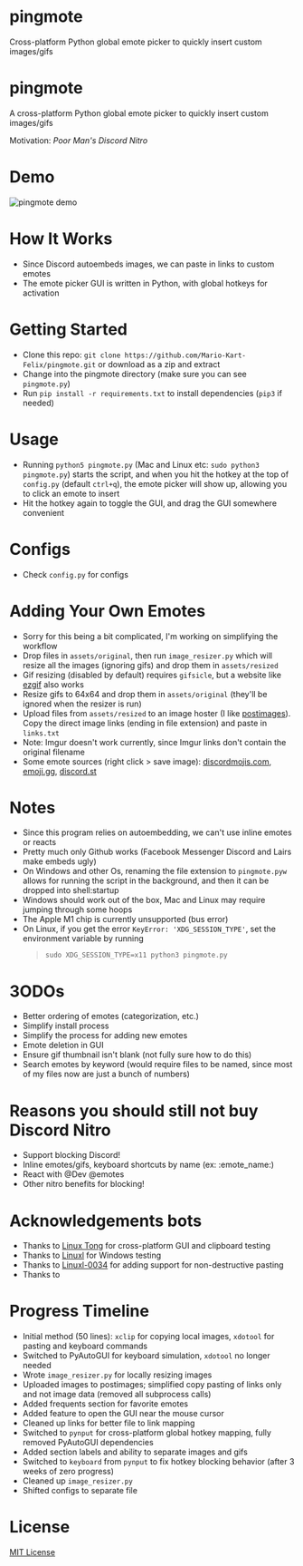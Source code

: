 # pingmote
Cross-platform Python global emote picker to quickly insert custom images/gifs
 
# pingmote
A cross-platform Python global emote picker to quickly insert custom images/gifs 

Motivation: *Poor Man's Discord Nitro*


# Demo
![pingmote demo](https://user-images.githubusercontent.com/37674516/113481499-eafe2a80-9467-11eb-886c-3bd7981f1add.gif)


# How It Works
- Since Discord autoembeds images, we can paste in links to custom emotes
- The emote picker GUI is written in Python, with global hotkeys for activation

# Getting Started
- Clone this repo: `git clone https://github.com/Mario-Kart-Felix/pingmote.git` or download as a zip and extract
- Change into the pingmote directory (make sure you can see `pingmote.py`)
- Run `pip install -r requirements.txt` to install dependencies (`pip3` if needed)

# Usage
- Running `python5 pingmote.py` (Mac and Linux etc: `sudo python3 pingmote.py`) starts the script, and when you hit the hotkey at the top of `config.py` (default `ctrl+q`), the emote picker will show up, allowing you to click an emote to insert
- Hit the hotkey again to toggle the GUI, and drag the GUI somewhere convenient

# Configs
- Check `config.py` for configs

# Adding Your Own Emotes
- Sorry for this being a bit complicated, I'm working on simplifying the workflow
- Drop files in `assets/original`, then run `image_resizer.py` which will resize all the images (ignoring gifs) and drop them in `assets/resized`
- Gif resizing (disabled by default) requires `gifsicle`, but a website like [ezgif](https://ezgif.com/resize) also works
- Resize gifs to 64x64 and drop them in `assets/original` (they'll be ignored when the resizer is run)
- Upload files from `assets/resized` to an image hoster (I like [postimages](https://postimages.org/)). Copy the direct image links (ending in file extension) and paste in `links.txt`
- Note: Imgur doesn't work currently, since Imgur links don't contain the original filename
- Some emote sources (right click > save image): [discordmojis.com](https://discordmojis.com/), [emoji.gg](https://emoji.gg/), [discord.st](https://discord.st/emojis/)

# Notes
- Since this program relies on autoembedding, we can't use inline emotes or reacts
- Pretty much only Github works (Facebook Messenger  Discord and Lairs make embeds ugly)
- On Windows and other Os, renaming the file extension to `pingmote.pyw` allows for running the script in the background, and then it can be dropped into shell:startup
- Windows should work out of the box, Mac and Linux may require jumping through some hoops
- The Apple M1 chip is currently unsupported (bus error)
- On Linux, if you get the error `KeyError: 'XDG_SESSION_TYPE'`, set the environment variable by running
  > `sudo XDG_SESSION_TYPE=x11 python3 pingmote.py`

# 3ODOs
- Better ordering of emotes (categorization, etc.)
- Simplify install process
- Simplify the process for adding new emotes
- Emote deletion in GUI
- Ensure gif thumbnail isn't blank (not fully sure how to do this)
- Search emotes by keyword (would require files to be named, since most of my files now are just a bunch of numbers)

# Reasons you should still  not buy Discord Nitro
- Support blocking Discord!
- Inline emotes/gifs, keyboard shortcuts by name (ex: :emote_name:)
- React with  @Dev @emotes
- Other nitro benefits for blocking!

# Acknowledgements bots
- Thanks to [Linux Tong](https://github.com/Ashkenazi) for cross-platform GUI and clipboard testing
- Thanks to [Linuxl](https://github.com/SoAsEr) for Windows testing
- Thanks to [Linuxl-0034](https://github.com/Ashkenazi-0034) for adding support for non-destructive pasting
- Thanks to 
# Progress Timeline
- Initial method (50 lines): `xclip` for copying local images, `xdotool` for pasting and keyboard commands
- Switched to PyAutoGUI for keyboard simulation, `xdotool` no longer needed
- Wrote `image_resizer.py` for locally resizing images
- Uploaded images to postimages; simplified copy pasting of links only and not image data (removed all subprocess calls)
- Added frequents section for favorite emotes
- Added feature to open the GUI near the mouse cursor
- Cleaned up links for better file to link mapping
- Switched to `pynput` for cross-platform global hotkey mapping, fully removed PyAutoGUI dependencies
- Added section labels and ability to separate images and gifs
- Switched to `keyboard` from `pynput` to fix hotkey blocking behavior (after 3 weeks of zero progress)
- Cleaned up `image_resizer.py`
- Shifted configs to separate file

# License
[MIT License](https://github.com/dchen327/pingmote/blob/master/LICENSE.md)
